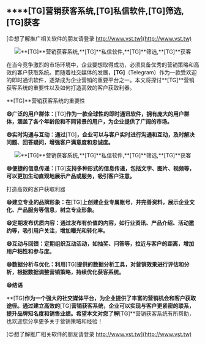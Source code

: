 ## ****[TG]**营销获客系统,**[TG]**私信软件,**[TG]**筛选,**[TG]**获客**

[😍想了解推广相关软件的朋友请登录 http://www.vst.tw](http://www.vst.tw)

 <center><img src="https://vst.tw/MP4/tuiguang/png/6.png" alt="**[TG]**营销获客系统,**[TG]**私信软件,**[TG]**筛选,**[TG]**获客"></center>

在当今竞争激烈的市场环境中，企业要想取得成功，必须具备优秀的营销策略和高效的客户获取系统。而随着社交媒体的发展，**[TG]**（Telegram）作为一款受欢迎的即时通讯软件，逐渐成为企业营销的重要平台之一。本文将探讨**[TG]**营销获客系统的重要性以及如何打造高效的客户获取利器。

**[TG]**营销获客系统的重要性

**😄广泛的用户群体：**[TG]**作为一款全球性的即时通讯软件，拥有庞大的用户群体，涵盖了各个年龄段和不同背景的用户，为企业提供了广阔的市场。**

**😄实时沟通与互动：通过**[TG]**，企业可以与客户实时进行沟通和互动，及时解决问题、回答疑问，增强客户满意度和忠诚度。**

 <center><img src="https://vst.tw/MP4/tuiguang/png/2.png" alt="**[TG]**营销获客系统,**[TG]**私信软件,**[TG]**筛选,**[TG]**获客"></center>

**😄便捷的信息传递：**[TG]**支持多种形式的信息传递，包括文字、图片、视频等，可以更加生动直观地展示产品或服务，吸引客户注意。**

打造高效的客户获取利器

**😄建立专业的品牌形象：在**[TG]**上创建企业专属账号，并完善资料，展示企业文化、产品服务等信息，树立专业形象。**

**😄定期发布优质内容：通过发布有价值的内容，如行业资讯、产品介绍、活动邀约等，吸引用户关注，增加曝光和转化率。**

**😄互动与回馈：定期组织互动活动，如抽奖、问答等，拉近与客户的距离，增加用户粘性和参与度。**

**😄数据分析与优化：利用**[TG]**提供的数据分析工具，对营销效果进行评估和分析，根据数据调整营销策略，持续优化获客系统。**

**😄结语**

**[TG]**作为一个强大的社交媒体平台，为企业提供了丰富的营销机会和客户获取途径。通过建立高效的**[TG]**营销获客系统，企业可以实现与客户更紧密的联系，提升品牌知名度和销售业绩。希望本文对您了解**[TG]**营销获客系统有所帮助，也欢迎您分享更多关于营销策略和经验！

[😍想了解推广相关软件的朋友请登录 http://www.vst.tw](http://www.vst.tw)



